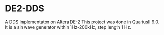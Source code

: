 # DE2-DDS
A DDS implementaton on Altera DE-2
This project was done in QuartusII 9.0. It is a sin wave generator within 1Hz-200kHz, step length 1 Hz. 

